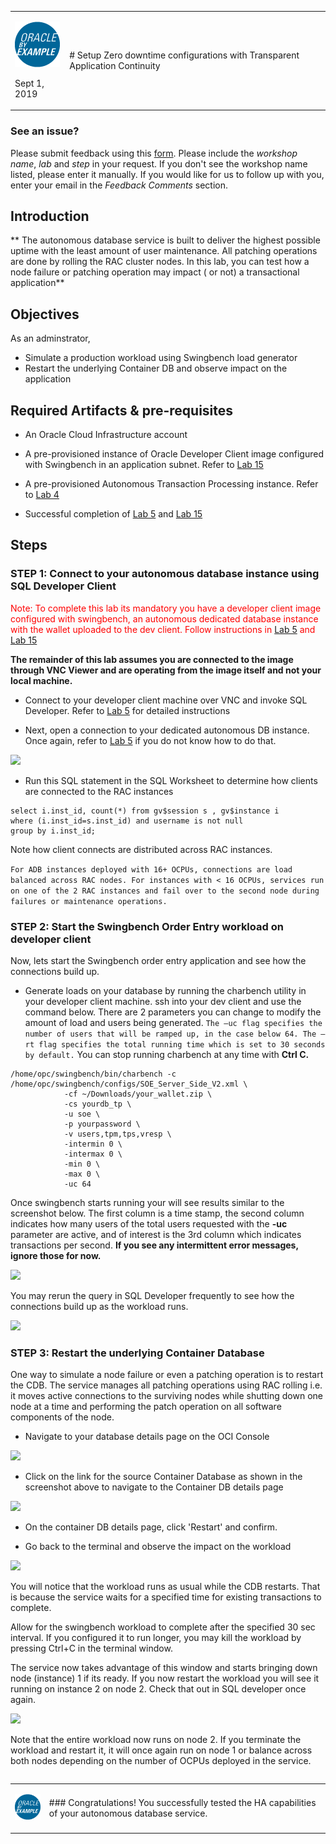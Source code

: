 <table class="tbl-heading"><tr><td class="td-logo">

![](./images/obe_tag.png)

Sept 1, 2019
</td>
<td class="td-banner">
# Setup Zero downtime configurations with Transparent Application Continuity
</td></tr><table>

### See an issue?
Please submit feedback using this [form](https://apexapps.oracle.com/pls/apex/f?p=133:1:::::P1_FEEDBACK:1). Please include the *workshop name*, *lab* and *step* in your request.  If you don't see the workshop name listed, please enter it manually. If you would like for us to follow up with you, enter your email in the *Feedback Comments* section.
## Introduction


** The autonomous database service is built to deliver the highest possible uptime with the least amount of user maintenance. All patching operations are done by rolling the RAC cluster nodes. In this lab, you can test how a node failure or patching operation may impact ( or not) a transactional application**

## Objectives

As an adminstrator,
- Simulate a production workload using Swingbench load generator
- Restart the underlying Container DB and observe impact on the application



## Required Artifacts & pre-requisites

- An Oracle Cloud Infrastructure account

- A pre-provisioned instance of Oracle Developer Client image configured with Swingbench in an application subnet. Refer to [Lab 15](Swingbench.md)

- A pre-provisioned Autonomous Transaction Processing instance. Refer to [Lab 4](./ProvisionADB.md)

- Successful completion of [Lab 5](./1ConfigureDevClient.md) and [Lab 15](./Swingbench.md)

## Steps

### **STEP 1: Connect to your autonomous database instance using SQL Developer Client**

<span style="color:red">Note: To complete this lab its mandatory you have a developer client image configured with swingbench, an autonomous dedicated database instance with the wallet uploaded to the dev client. Follow instructions in [Lab 5](./1ConfigureDevClient.md) and [Lab 15](./Swingbench.md) </span>



**The remainder of this lab assumes you are connected to the image through VNC Viewer and are operating from the image itself and not your local machine.**

- Connect to your developer client machine over VNC and invoke SQL Developer. Refer to [Lab 5](./1ConfigureDevClient.md) for detailed instructions 

- Next, open a connection to your dedicated autonomous DB instance. Once again, refer to [Lab 5](./1ConfigureDevClient.md) if you do not know how to do that.

![](./images/HA/SQLDeveloper1.png)


- Run this SQL statement in the SQL Worksheet to determine how clients are connected to the RAC instances

````
select i.inst_id, count(*) from gv$session s , gv$instance i 
where (i.inst_id=s.inst_id) and username is not null 
group by i.inst_id;
````

Note how client connects are distributed across RAC instances. 

``For ADB instances deployed with 16+ OCPUs, connections are load balanced across RAC nodes. For instances with < 16 OCPUs, services run on one of the 2 RAC instances and fail over to the second node during failures or maintenance operations.``

### **STEP 2: Start the Swingbench Order Entry workload on developer client**

Now, lets start the Swingbench order entry application and see how the connections build up.



- Generate loads on your database by running the charbench utility in your developer client machine. ssh into your dev client and use the command below. There are 2 parameters you can change to modify the amount of load and users being generated. ``The –uc flag specifies the number of users that will be ramped up, in the case below 64. The –rt flag specifies the total running time which is set to 30 seconds by default.``  You can stop running charbench at any time with **Ctrl C.**

```
/home/opc/swingbench/bin/charbench -c /home/opc/swingbench/configs/SOE_Server_Side_V2.xml \
            -cf ~/Downloads/your_wallet.zip \
            -cs yourdb_tp \
            -u soe \
            -p yourpassword \
            -v users,tpm,tps,vresp \
            -intermin 0 \
            -intermax 0 \
            -min 0 \
            -max 0 \
            -uc 64 
```



Once swingbench starts running your will see results similar to the screenshot below. The first column is a time stamp, the second column indicates how many users of the total users requested with the **-uc** parameter are active, and of interest is the 3rd column which indicates transactions per second. **If you see any intermittent  error messages, ignore those for now.**

![](./images/HA/swingbenchoutput.jpeg)


You may rerun the query in SQL Developer frequently to see how the connections build up as the workload runs.

![](./images/HA/SQLDeveloper2.png)

### **STEP 3: Restart the underlying Container Database**


One way to simulate a node failure or even a patching operation is to restart the CDB. The service manages all patching operations using RAC rolling i.e. it moves active connections to the surviving nodes while shutting down one node at a time and performing the patch operation on all software components of the node. 

- Navigate to your database details page on the OCI Console

![](./images/HA/ADBHome.png)

- Click on the link for the source Container Database as shown in the screenshot above to navigate to the Container DB details page

![](./images/HA/ContainerDB-details.png)

- On the container DB details page, click 'Restart' and confirm.


- Go back to the terminal and observe the impact on the workload

![](./images/HA/Terminal.png)

You will notice that the workload runs as usual while the CDB restarts. That is because the service waits for a specified time for existing transactions to complete.

Allow for the swingbench workload to complete after the specified 30 sec interval. If you configured it to run longer, you may kill the workload by pressing Ctrl+C in the terminal window.

The service now takes advantage of this window and starts bringing down node (instance) 1 if its ready. If you now restart the workload you will see it running on instance 2 on node 2. Check that out in SQL developer once again.

![](./images/HA/SQLDeveloper3.png)

Note that the entire workload now runs on node 2. If you terminate the workload and restart it, it will once again run on node 1 or balance across both nodes depending on the number of OCPUs deployed in the service.





<table>
<tr><td class="td-logo">

[![](images/obe_tag.png)](#)</td>
<td class="td-banner">
### Congratulations! You successfully tested the HA capabilities of your autonomous database service.




</td>
</tr>
<table>